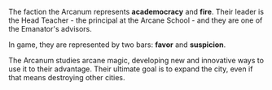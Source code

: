 The faction the Arcanum represents **academocracy** and **fire**. Their leader is the Head Teacher - the principal at the Arcane School - and they are one of the Emanator's advisors.

In game, they are represented by two bars: **favor** and **suspicion**. 

The Arcanum studies arcane magic, developing new and innovative ways to use it to their advantage. Their ultimate goal is to expand the city, even if that means destroying other cities.